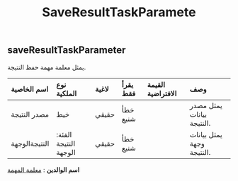 ﻿---
title: SaveResultTaskParamete
second_title: Aspose.Cells Cloud Documen
type: docs
url: /ar/specification/model/saveresulttaskparameter/
description: "Aspose.Cells مواصفات النموذج السحابي: SaveResultTaskParameter. تعامل بسهولة مع Excel ومستندات جداول البيانات الأخرى التي تحتوي على ميزات مثل الفتح والتوليد والتحرير والتقسيم والدمج والمقارنة والتحويل"
kwords: Excel، Office، جدول البيانات، Cloud REST API، SaveResultTaskParameter
weight: 50
---
## **saveResultTaskParameter**

 يمثل معلمة مهمة حفظ النتيجة.

| اسم الخاصية| نوع الملكية| لاغية| يقرأ فقط| القيمة الافتراضية| وصف|
|:- |:- |:- |:- |:- |:- |
| مصدر النتيجة| خيط| حقيقي| خطأ شنيع||يمثل مصدر بيانات النتيجة.|
| النتيجةالوجهة| الفئة: النتيجة الوجهة| حقيقي| خطأ شنيع|| يمثل بيانات وجهة النتيجة.|

**اسم الوالدين** : [معلمة المهمة](/specification/model/taskparameter)

